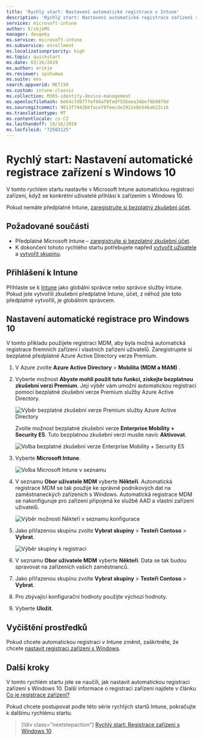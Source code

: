 ```yaml
---
title: 'Rychlý start: Nastavení automatické registrace v Intune'
description: 'Rychlý start: Nastavení automatické registrace zařízení s Windows 10 v Intune.'
services: microsoft-intune
author: ErikjeMS
manager: dougeby
ms.service: microsoft-intune
ms.subservice: enrollment
ms.localizationpriority: high
ms.topic: quickstart
ms.date: 03/26/2019
ms.author: erikje
ms.reviewer: spshumwa
ms.suite: ems
search.appverid: MET150
ms.custom: intune-classic
ms.collection: M365-identity-device-management
ms.openlocfilehash: 6e64c7d977fef66af0fedf556eea34bef9b9079d
ms.sourcegitcommit: 9013f7442bbface78feecde2922e8e546a622c16
ms.translationtype: MT
ms.contentlocale: cs-CZ
ms.lasthandoff: 10/16/2019
ms.locfileid: "72503125"
---
```

# <a name="quickstart-set-up-automatic-enrollment-for-windows-10-devices"></a>Rychlý start: Nastavení automatické registrace zařízení s Windows 10

V tomto rychlém startu nastavíte v Microsoft Intune automatickou registraci zařízení, když se konkrétní uživatelé přihlásí k zařízením s Windows 10.

Pokud nemáte předplatné Intune, [zaregistrujte si bezplatný zkušební účet](../fundamentals/free-trial-sign-up.md).

## <a name="prerequisites"></a>Požadované součásti

- Předplatné Microsoft Intune – [zaregistrujte si bezplatný zkušební účet](../fundamentals/free-trial-sign-up.md).
- K dokončení tohoto rychlého startu potřebujete napřed [vytvořit uživatele](../fundamentals/quickstart-create-user.md) a [vytvořit skupinu](../fundamentals/quickstart-create-group.md).

## <a name="sign-in-to-intune"></a>Přihlášení k Intune

Přihlaste se k [Intune](https://aka.ms/intuneportal) jako globální správce nebo správce služby Intune. Pokud jste vytvořili zkušební předplatné Intune, účet, z něhož jste toto předplatné vytvořili, je globálním správcem.

## <a name="set-up-windows-10-automatic-enrollment"></a>Nastavení automatické registrace pro Windows 10

V tomto příkladu použijete registraci MDM, aby byla možná automatická registrace firemních zařízení i vlastních zařízení uživatelů. Zaregistrujete si bezplatné předplatné Azure Active Directory verze Premium.

1. V Azure zvolte **Azure Active Directory** > **Mobilita (MDM a MAM)** .
2. Vyberte možnost **Abyste mohli použít tuto funkci, získejte bezplatnou zkušební verzi Premium**. Její výběr vám umožní automatickou registraci pomocí bezplatné zkušební verze Premium služby Azure Active Directory. 

    ![Výběr bezplatné zkušební verze Premium služby Azure Active Directory](./media/quickstart-setup-auto-enrollment/quickstart-setup-auto-enrollment-01.png)

    Zvolte možnost bezplatné zkušební verze **Enterprise Mobility + Security E5**. Tuto bezplatnou zkušební verzi musíte navíc **Aktivovat**.

    ![Volba bezplatné zkušební verze Enterprise Mobility + Security E5](./media/quickstart-setup-auto-enrollment/quickstart-setup-auto-enrollment-02.png)

3. Vyberte **Microsoft Intune**. 

    ![Volba Microsoft Intune v seznamu](./media/quickstart-setup-auto-enrollment/quickstart-setup-auto-enrollment-03.png)

4. V seznamu **Obor uživatele MDM** vyberte **Někteří**. Automatická registrace MDM se tak použije ke správně podnikových dat na zaměstnaneckých zařízeních s Windows. Automatická registrace MDM se nakonfiguruje pro zařízení připojená ke službě AAD a vlastní zařízení uživatelů.

    ![Výběr možnosti Někteří v seznamu konfigurace](./media/quickstart-setup-auto-enrollment/quickstart-setup-auto-enrollment-04.png)

5. Jako přiřazenou skupinu zvolte **Vybrat skupiny** > **Testeři Contoso** > **Vybrat**.

    ![Výběr skupiny k registraci](./media/quickstart-setup-auto-enrollment/quickstart-setup-auto-enrollment-05.png)

6. V seznamu **Obor uživatele MDM** vyberte **Někteří**. Data se tak budou spravovat na zařízeních vašich zaměstnanců.
7. Jako přiřazenou skupinu zvolte **Vybrat skupiny** > **Testeři Contoso** > **Vybrat**. 
8. Pro zbývající konfigurační hodnoty použijte výchozí hodnoty.
9. Vyberte **Uložit**.

## <a name="clean-up-resources"></a>Vyčištění prostředků

Pokud chcete automatickou registraci v Intune změnit, zaškrtněte, že chcete [nastavit registraci zařízení s Windows](windows-enroll.md).

## <a name="next-steps"></a>Další kroky

V tomto rychlém startu jste se naučili, jak nastavit automatickou registraci zařízení s Windows 10. Další informace o registraci zařízení najdete v článku [Co je registrace zařízení?](device-enrollment.md)

Pokud chcete postupovat podle této série rychlých startů Intune, pokračujte k dalšímu rychlému startu.

> [!div class="nextstepaction"]
> [Rychlý start: Registrace zařízení s Windows 10](../quickstart-enroll-windows-device.md)
